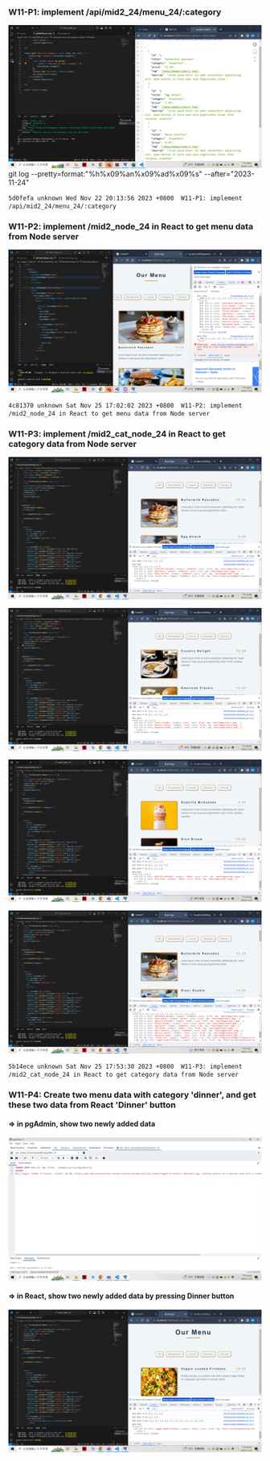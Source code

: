 ### W11-P1: implement /api/mid2_24/menu_24/:category
 
![](w11-p1.png)
 git log --pretty=format:"%h%x09%an%x09%ad%x09%s" --after="2023-11-24"

 ```
 5d0fefa unknown Wed Nov 22 20:13:56 2023 +0800  W11-P1: implement /api/mid2_24/menu_24/:category
 ```

 ### W11-P2: implement /mid2_node_24 in React to get menu data from Node server
 
![](w11-p2.png)
 
 ```
 4c81370 unknown Sat Nov 25 17:02:02 2023 +0800  W11-P2: implement /mid2_node_24 in React to get menu data from Node server
 ```

 ### W11-P3: implement /mid2_cat_node_24 in React to get category data from Node server
 
![](w11-p3-1.png)
 
![](w11-p3-2.png)
 
![](w11-p3-3.png)
 
![](w11-p3-4.png)
 

 ```
 5b14ece unknown Sat Nov 25 17:53:30 2023 +0800  W11-P3: implement /mid2_cat_node_24 in React to get category data from Node server
 ```

 ### W11-P4: Create two menu data with category 'dinner', and get these two data from React 'Dinner' button
 
#### => in pgAdmin, show two newly added data
![w11-p4-1.png](w11-p4-1.png)
 
#### => in React, show two newly added data by pressing Dinner button
 
![w11-p4-2.png](w11-p4-2.png)